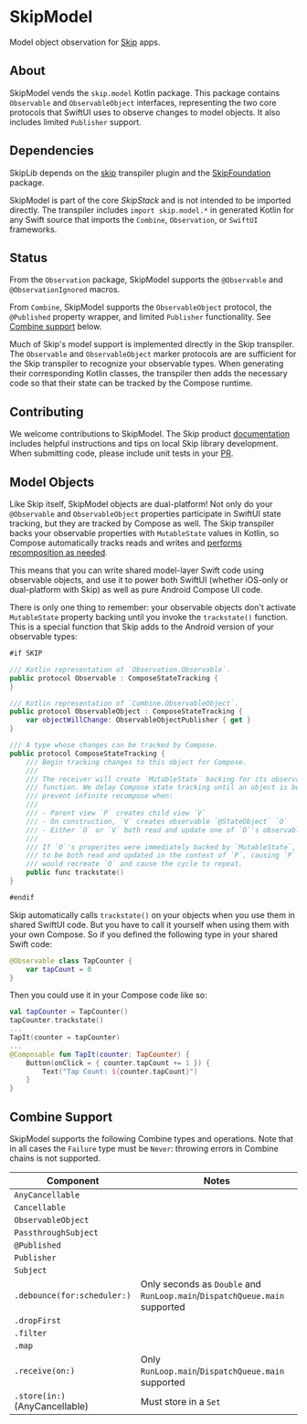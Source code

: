 # SkipModel

Model object observation for [Skip](https://skip.tools) apps.

## About 

SkipModel vends the `skip.model` Kotlin package. This package contains `Observable` and `ObservableObject` interfaces, representing the two core protocols that SwiftUI uses to observe changes to model objects. It also includes limited `Publisher` support.

## Dependencies

SkipLib depends on the [skip](https://source.skip.tools/skip) transpiler plugin and the [SkipFoundation](https://source.skip.tools/skip-foundation) package.

SkipModel is part of the core *SkipStack* and is not intended to be imported directly. The transpiler includes `import skip.model.*` in generated Kotlin for any Swift source that imports the `Combine`, `Observation`, or `SwiftUI` frameworks.

## Status

From the `Observation` package, SkipModel supports the `@Observable` and `@ObservationIgnored` macros.

From `Combine`, SkipModel supports the `ObservableObject` protocol, the `@Published` property wrapper, and limited `Publisher` functionality. See [Combine support](#combine-support) below.

Much of Skip's model support is implemented directly in the Skip transpiler. The `Observable` and `ObservableObject` marker protocols are are sufficient for the Skip transpiler to recognize your observable types. When generating their corresponding Kotlin classes, the transpiler then adds the necessary code so that their state can be tracked by the Compose runtime.

## Contributing

We welcome contributions to SkipModel. The Skip product [documentation](https://skip.tools/docs/contributing/) includes helpful instructions and tips on local Skip library development. When submitting code, please include unit tests in your [PR](https://github.com/skiptools/skip-model/pulls).

## Model Objects

Like Skip itself, SkipModel objects are dual-platform! Not only do your `@Observable` and `ObservableObject` properties participate in SwiftUI state tracking, but they are tracked by Compose as well. The Skip transpiler backs your observable properties with `MutableState` values in Kotlin, so Compose automatically tracks reads and writes and [performs recomposition as needed](https://developer.android.com/jetpack/compose/state).

This means that you can write shared model-layer Swift code using observable objects, and use it to power both SwiftUI (whether iOS-only or dual-platform with Skip) as well as pure Android Compose UI code.

There is only one thing to remember: your observable objects don't activate `MutableState` property backing until you invoke the `trackstate()` function. This is a special function that Skip adds to the Android version of your observable types:

```kotlin
#if SKIP

/// Kotlin representation of `Observation.Observable`.
public protocol Observable : ComposeStateTracking {
}

/// Kotlin representation of `Combine.ObservableObject`.
public protocol ObservableObject : ComposeStateTracking {
    var objectWillChange: ObservableObjectPublisher { get }
}

/// A type whose changes can be tracked by Compose.
public protocol ComposeStateTracking {
    /// Begin tracking changes to this object for Compose.
    ///
    /// The receiver will create `MutableState` backing for its observable properties on first call to this
    /// function. We delay Compose state tracking until an object is being observed in a `View` body to
    /// prevent infinite recompose when:
    ///
    /// - Parent view `P` creates child view `V`
    /// - On construction, `V` creates observable `@StateObject` `O`
    /// - Either `O` or `V` both read and update one of `O`'s observable properties in their constructors
    ///
    /// If `O`'s properites were immediately backed by `MutableState`, that sequence would cause the state
    /// to be both read and updated in the context of `P`, causing `P` to recompose and recreate `V`, which
    /// would recreate `O` and cause the cycle to repeat.
    public func trackstate()
}

#endif
```

Skip automatically calls `trackstate()` on your objects when you use them in shared SwiftUI code. But you have to call it yourself when using them with your own Compose. So if you defined the following type in your shared Swift code:

```swift
@Observable class TapCounter {
    var tapCount = 0 
}
```

Then you could use it in your Compose code like so:

```kotlin
val tapCounter = TapCounter()
tapCounter.trackstate()
...
TapIt(counter = tapCounter)
...
@Composable fun TapIt(counter: TapCounter) {
    Button(onClick = { counter.tapCount += 1 }) { 
        Text("Tap Count: ${counter.tapCount}")
    }
}
```

## Combine Support

SkipModel supports the following Combine types and operations. Note that in all cases the `Failure` type must be `Never`: throwing errors in Combine chains is not supported.

|Component|Notes|
|---------|-----|
|`AnyCancellable`||
|`Cancellable`||
|`ObservableObject`||
|`PassthroughSubject`||
|`@Published`||
|`Publisher`||
|`Subject`||
|`.debounce(for:scheduler:)`|Only seconds as `Double` and `RunLoop.main`/`DispatchQueue.main` supported|
|`.dropFirst`||
|`.filter`||
|`.map`||
|`.receive(on:)`|Only `RunLoop.main`/`DispatchQueue.main` supported|
|`.store(in:)` (AnyCancellable)|Must store in a `Set`|

